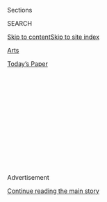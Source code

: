 <div id="app">

<div>

<div>

<div>

<div class="NYTAppHideMasthead css-1q2w90k e1suatyy0">

<div class="section css-ui9rw0 e1suatyy2">

<div class="css-eph4ug er09x8g0">

<div class="css-6n7j50">

</div>

<span class="css-1dv1kvn">Sections</span>

<div class="css-10488qs">

<span class="css-1dv1kvn">SEARCH</span>

</div>

[Skip to content](#site-content)[Skip to site
index](#site-index)

</div>

<div id="masthead-section-label" class="css-1wr3we4 eaxe0e00">

[Arts](https://www.nytimes.com/section/arts)

</div>

<div class="css-10698na e1huz5gh0">

</div>

</div>

<div id="masthead-bar-one" class="section hasLinks css-15hmgas e1csuq9d3">

<div class="css-uqyvli e1csuq9d0">

</div>

<div class="css-1uqjmks e1csuq9d1">

</div>

<div class="css-9e9ivx">

[](https://myaccount.nytimes.com/auth/login?response_type=cookie&client_id=vi)

</div>

<div class="css-1bvtpon e1csuq9d2">

[Today’s
Paper](https://www.nytimes.com/section/todayspaper)

</div>

</div>

</div>

</div>

<div data-aria-hidden="false">

<div id="site-content" data-role="main">

<div>

<div class="css-1aor85t" style="opacity:0.000000001;z-index:-1;visibility:hidden">

<div class="css-1hqnpie">

<div class="css-epjblv">

<span class="css-17xtcya">[Arts](/section/arts)</span><span class="css-x15j1o">|</span><span class="css-fwqvlz">Lady
Red Couture, ‘Mother Hen’ of a Drag Scene, Dies at
43</span>

</div>

<div class="css-k008qs">

<div class="css-1iwv8en">

<span class="css-18z7m18"></span>

<div>

</div>

</div>

<span class="css-1n6z4y">https://nyti.ms/3fhGhXb</span>

<div class="css-1705lsu">

<div class="css-4xjgmj">

<div class="css-4skfbu" data-role="toolbar" data-aria-label="Social Media Share buttons, Save button, and Comments Panel with current comment count" data-testid="share-tools">

  - 
  - 
  - 
  - 
    
    <div class="css-6n7j50">
    
    </div>

  - 

</div>

</div>

</div>

</div>

</div>

</div>

<div id="NYT_TOP_BANNER_REGION" class="css-13pd83m">

</div>

<div id="top-wrapper" class="css-1sy8kpn">

<div id="top-slug" class="css-l9onyx">

Advertisement

</div>

[Continue reading the main
story](#after-top)

<div class="ad top-wrapper" style="text-align:center;height:100%;display:block;min-height:250px">

<div id="top" class="place-ad" data-position="top" data-size-key="top">

</div>

</div>

<div id="after-top">

</div>

</div>

<div>

<div id="sponsor-wrapper" class="css-1hyfx7x">

<div id="sponsor-slug" class="css-19vbshk">

Supported by

</div>

[Continue reading the main
story](#after-sponsor)

<div id="sponsor" class="ad sponsor-wrapper" style="text-align:center;height:100%;display:block">

</div>

<div id="after-sponsor">

</div>

</div>

<div class="css-186x18t">

</div>

<div class="css-1vkm6nb ehdk2mb0">

# Lady Red Couture, ‘Mother Hen’ of a Drag Scene, Dies at 43

</div>

A fixture in Los Angeles clubs who stood 7-foot-2 in heels, she also
co-hosted the L.G.B.T.Q. talk show “Hey Qween\!”

<div class="css-79elbk" data-testid="photoviewer-wrapper">

<div class="css-z3e15g" data-testid="photoviewer-wrapper-hidden">

</div>

<div class="css-1a48zt4 ehw59r15" data-testid="photoviewer-children">

![<span class="css-16f3y1r e13ogyst0" data-aria-hidden="true">“I live, I
breathe, I do everything in drag,” Lady Red Couture said in her audition
tape for “RuPaul’s Drag Race.” She didn’t make the show, but she still
loomed large on the Los Angeles drag
circuit.  </span><span class="css-cnj6d5 e1z0qqy90" itemprop="copyrightHolder"><span class="css-1ly73wi e1tej78p0">Credit...</span><span><span>Harry
James
Hanson</span></span></span>](https://static01.nyt.com/images/2020/07/28/obituaries/00ladyred/merlin_175015461_8055e454-898c-4072-8dc9-1547fb7d253c-articleLarge.jpg?quality=75&auto=webp&disable=upscale)

</div>

</div>

<div class="css-18e8msd">

<div class="css-vp77d3 epjyd6m0">

<div class="css-hus3qt ey68jwv0" data-aria-hidden="true">

[![John
Leland](https://static01.nyt.com/images/2018/02/20/multimedia/author-john-leland/author-john-leland-thumbLarge.jpg
"John Leland")](https://www.nytimes.com/by/john-leland)

</div>

<div class="css-1baulvz">

By [<span class="css-1baulvz last-byline" itemprop="name">John
Leland</span>](https://www.nytimes.com/by/john-leland)

</div>

</div>

  - Aug. 1,
    2020

  - 
    
    <div class="css-4xjgmj">
    
    <div class="css-d8bdto" data-role="toolbar" data-aria-label="Social Media Share buttons, Save button, and Comments Panel with current comment count" data-testid="share-tools">
    
      - 
      - 
      - 
      - 
        
        <div class="css-6n7j50">
        
        </div>
    
      - 
    
    </div>
    
    </div>

</div>

</div>

<div class="section meteredContent css-1r7ky0e" name="articleBody" itemprop="articleBody">

<div class="css-1fanzo5 StoryBodyCompanionColumn">

<div class="css-53u6y8">

Lady Red Couture, a comedian, singer and talk-show host who called
herself “the largest live-singing drag queen in captivity,” and who
became a mentor to younger drag performers, died on July 25 in Los
Angeles. She was 43.

The cause was complications of [cyclic vomiting
syndrome](https://ghr.nlm.nih.gov/condition/cyclic-vomiting-syndrome#inheritance),
a condition thought to be related to migraines, said Jonny McGovern, her
co-host on “[Hey
Qween](https://www.youtube.com/channel/UCStjBZ-91yduQVNtsBkjgJQ)\!,” a
popular L.G.B.T.Q. talk show that began on YouTube and is now also
available on Amazon Prime.

In her [audition reel](https://www.youtube.com/watch?v=9R825RVrB78) for
Season 6 of “[RuPaul’s Drag
Race](https://www.nytimes.com/2011/08/07/fashion/at-lunch-with-rupaul-main-course.html?searchResultPosition=11),”
Lady Red offered a proud mantra of herself. “I live, I breathe, I do
everything in drag — this is me 24/7,” she said. “I am nothing to play
with. Especially with my mouth.”

</div>

</div>

<div class="css-1fanzo5 StoryBodyCompanionColumn">

<div class="css-53u6y8">

Like some of the influential early drag queens, she also identified as a
transgender woman. In an Instagram
[video](https://www.instagram.com/p/CBO43e4go6R/) posted in June in
response to the Black Lives Matter protests, she described herself as “a
Black American trans woman who is making a difference in this world.”

</div>

</div>

<div class="css-cfo9c3">

</div>

<div class="css-1fanzo5 StoryBodyCompanionColumn">

<div class="css-53u6y8">

“At a time when the word authentic is overused, honey, she was unique,”
said [Lady Bunny](http://ladybunny.net/), the New York City drag queen
[impresaria](https://www.nytimes.com/2018/09/29/style/lady-bunny-drag-queen.html?searchResultPosition=1),
who toured with Lady Red. “She was 6-foot-7, wore Size 16 Converse
sneakers with an evening gown” — she also stood 7-foot-2 in heels — “and
wore the showbiz eyelashes during the day.”

“And,” Lady Bunny added, “she would drop her voice real low to freak you
out.”

Though she was never chosen for “RuPaul’s Drag Race,” Lady Red cut a
radiant figure within the Los Angeles drag scene, performing in clubs
like [Hamburger Mary’s](https://www.hamburgermarys.com/weho/) and the
District and on “Hey Qween\!,” where she served as a vivacious Ed
McMahon to Mr. McGovern’s bearded Johnny Carson.

“To meet her was to fall in love with her,” Frank DeCaro, the author of
[“Drag: Combing Through the Big Wigs of Show
Business”](https://www.hollywoodreporter.com/news/frank-decaro-unravels-drags-origins-new-book-1208975)
(2019), said in an email. “She was one of the few people about whom I
never heard anyone say anything shady. ”

Younger drag performers were drawn to her. [Ginger
Minj](https://gingerminj.com/), who competed on “RuPaul’s Drag Race,”
described Lady Red as “the mother hen” of the circuit, adding:
“Everybody knew her and looked up to her. You could always go to her
with your
problems.”

</div>

</div>

<div class="css-1fanzo5 StoryBodyCompanionColumn">

<div class="css-53u6y8">

<div class="css-79elbk" data-testid="photoviewer-wrapper">

<div class="css-z3e15g" data-testid="photoviewer-wrapper-hidden">

</div>

<div class="css-1a48zt4 ehw59r15" data-testid="photoviewer-children">

<div class="css-zgakxe erfvjey0">

<span class="css-1ly73wi e1tej78p0">Image</span>

<div class="css-zjzyr8">

<div data-testid="lazyimage-container" style="height:257.1268237934905px">

</div>

</div>

</div>

<span class="css-16f3y1r e13ogyst0" data-aria-hidden="true">Lady Red at
a Los Angeles Film Festival party in 2011. “Everybody knew her and
looked up to her,” a fellow drag performer
said,</span><span class="css-cnj6d5 e1z0qqy90" itemprop="copyrightHolder"><span class="css-1ly73wi e1tej78p0">Credit...</span><span>Craig
Barritt/WireImage</span></span>

</div>

</div>

Lady Red Couture was born in Los Angeles on May 30, 1977. Her mother,
Kathleen Barnes, was a nondenominational Christian minister, and the two
did not see eye to eye.

“She’s a wonderful person — to other people,” Lady Red said on her “Drag
Race” audition reel in 2017.

Her father left the family when she was young and was not a part of her
life, said Krystle Butler, Lady Red’s younger sister. Her sister and her
mother survive her.

At George Washington Preparatory High School in Los Angeles, Lady Red
acted in plays and played trombone and tuba in the marching band,
performing in the Tournament of Roses Parade. But she was also picked on
by her peers and fought with her mother.

The arguments escalated until, Lady Red said, her mother told her, “If
you want to be a girl, go be a girl,” and threw her out of the house.
“It hurt me a lot,” she added.

</div>

</div>

<div class="css-1fanzo5 StoryBodyCompanionColumn">

<div class="css-53u6y8">

It was a difficult relationship, Ms. Butler said, but it was based in
love. “My mother is very religious, so at first she had to digest the
whole concept. But over time she adjusted, because God loves everyone.”

“She said, ‘Whatever you decide to be, be the best at it,’” Ms. Butler
added. “‘If you’re going to be a queen, be the best queen.’”

Lady Red received an associate degree from the Salt Lake Community
College Culinary Institute in Utah and worked briefly as a chef with
Amtrak. After returning to Los Angeles, she held a variety of jobs,
including “security diva” at Gym Sportsbar and “budtender” at a MedMen
cannabis dispensary, both in West Hollywood.

She started performing in drag in 1995, according to her Internet Movie
Database
[profile](https://www.imdb.com/name/nm4366207/bio?ref_=nm_ov_bio_sm).
Mr. McGovern, a comedian and actor, saw her in clubs and tapped her to
be his co-host on “Hey Qween\!” The show, which began in 2014, rose in
parallel with “RuPaul’s Drag Race,” becoming a go-to spot for cast
members to “spill some tea,” or tell some truth.

During the first season, Mr. McGovern learned that Lady Red was living
in a transient hotel and invited her to move in with him. He was among
the few who ever saw her without full makeup, he said.

“Lady Red’s look was 1,000 percent all the time,” Mr. McGovern said.
“She was calling herself a full-time drag queen before accepting that
she was a woman, not just a drag queen. She lived a life with glamour,
but as a Black trans woman, there was a lot of hardship as well.”

</div>

</div>

<div class="css-1fanzo5 StoryBodyCompanionColumn">

<div class="css-53u6y8">

She never brought her hardships to the stage. The drag queen [Jackie
Beat](http://www.missjackiebeat.com/) recalled one tour when she and
Sherry Vine, another drag queen, were in a bad mood before a show.
“That’s a bad place to be when it’s time to sit down and paint your
face and then entertain a theater filled with people who, frankly, don’t
care what you’re going through,” she said by email.

But Lady Red was not having it. Whenever she was not feeling it, she
told them, she would look in the mirror and tell herself, “Get in the
mood, bitch\!”

“We roared with laughter and our mood instantly improved,” Jackie Beat
said. “We say that all the time now.”

</div>

</div>

</div>

<div>

</div>

<div>

</div>

<div>

</div>

<div>

<div id="bottom-wrapper" class="css-1ede5it">

<div id="bottom-slug" class="css-l9onyx">

Advertisement

</div>

[Continue reading the main
story](#after-bottom)

<div id="bottom" class="ad bottom-wrapper" style="text-align:center;height:100%;display:block;min-height:90px">

</div>

<div id="after-bottom">

</div>

</div>

</div>

</div>

</div>

## Site Index

<div>

</div>

## Site Information Navigation

  - [© <span>2020</span> <span>The New York Times
    Company</span>](https://help.nytimes.com/hc/en-us/articles/115014792127-Copyright-notice)

<!-- end list -->

  - [NYTCo](https://www.nytco.com/)
  - [Contact
    Us](https://help.nytimes.com/hc/en-us/articles/115015385887-Contact-Us)
  - [Work with us](https://www.nytco.com/careers/)
  - [Advertise](https://nytmediakit.com/)
  - [T Brand Studio](http://www.tbrandstudio.com/)
  - [Your Ad
    Choices](https://www.nytimes.com/privacy/cookie-policy#how-do-i-manage-trackers)
  - [Privacy](https://www.nytimes.com/privacy)
  - [Terms of
    Service](https://help.nytimes.com/hc/en-us/articles/115014893428-Terms-of-service)
  - [Terms of
    Sale](https://help.nytimes.com/hc/en-us/articles/115014893968-Terms-of-sale)
  - [Site
    Map](https://spiderbites.nytimes.com)
  - [Help](https://help.nytimes.com/hc/en-us)
  - [Subscriptions](https://www.nytimes.com/subscription?campaignId=37WXW)

</div>

</div>

</div>

</div>
